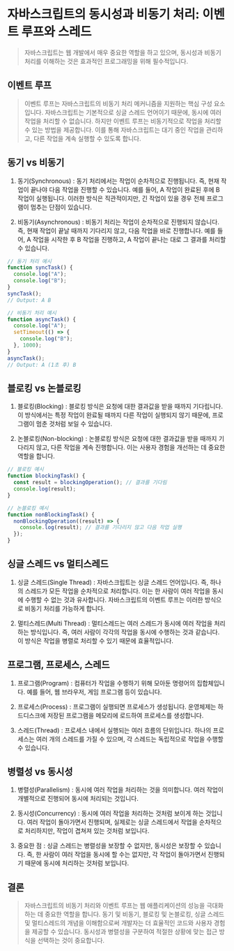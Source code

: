 # 자바스크립트의 동시성과 비동기 처리: 이벤트 루프와 스레드

> 자바스크립트는 웹 개발에서 매우 중요한 역할을 하고 있으며, 동시성과 비동기 처리를 이해하는 것은 효과적인 프로그래밍을 위해 필수적입니다.

## 이벤트 루프

> 이벤트 루프는 자바스크립트의 비동기 처리 메커니즘을 지원하는 핵심 구성 요소입니다. 자바스크립트는 기본적으로 싱글 스레드 언어이기 때문에, 동시에 여러 작업을 처리할 수 없습니다. 하지만 이벤트 루프는 비동기적으로 작업을 처리할 수 있는 방법을 제공합니다. 이를 통해 자바스크립트는 대기 중인 작업을 관리하고, 다른 작업을 계속 실행할 수 있도록 합니다.

## 동기 vs 비동기

1. 동기(Synchronous)
   : 동기 처리에서는 작업이 순차적으로 진행됩니다. 즉, 현재 작업이 끝나야 다음 작업을 진행할 수 있습니다. 예를 들어, A 작업이 완료된 후에 B 작업이 실행됩니다. 이러한 방식은 직관적이지만, 긴 작업이 있을 경우 전체 프로그램이 멈추는 단점이 있습니다.

2. 비동기(Asynchronous)
   : 비동기 처리는 작업이 순차적으로 진행되지 않습니다. 즉, 현재 작업이 끝날 때까지 기다리지 않고, 다음 작업을 바로 진행합니다. 예를 들어, A 작업을 시작한 후 B 작업을 진행하고, A 작업이 끝나는 대로 그 결과를 처리할 수 있습니다.

```javascript
// 동기 처리 예시
function syncTask() {
  console.log("A");
  console.log("B");
}
syncTask();
// Output: A B

// 비동기 처리 예시
function asyncTask() {
  console.log("A");
  setTimeout(() => {
    console.log("B");
  }, 1000);
}
asyncTask();
// Output: A (1초 후) B
```

## 블로킹 vs 논블로킹

1. 블로킹(Blocking)
   : 블로킹 방식은 요청에 대한 결과값을 받을 때까지 기다립니다. 이 방식에서는 특정 작업이 완료될 때까지 다른 작업이 실행되지 않기 때문에, 프로그램이 멈춘 것처럼 보일 수 있습니다.

2. 논블로킹(Non-blocking)
   : 논블로킹 방식은 요청에 대한 결과값을 받을 때까지 기다리지 않고, 다른 작업을 계속 진행합니다. 이는 사용자 경험을 개선하는 데 중요한 역할을 합니다.

```javascript
// 블로킹 예시
function blockingTask() {
  const result = blockingOperation(); // 결과를 기다림
  console.log(result);
}

// 논블로킹 예시
function nonBlockingTask() {
  nonBlockingOperation((result) => {
    console.log(result); // 결과를 기다리지 않고 다음 작업 실행
  });
}
```

## 싱글 스레드 vs 멀티스레드

1. 싱글 스레드(Single Thread)
   : 자바스크립트는 싱글 스레드 언어입니다. 즉, 하나의 스레드가 모든 작업을 순차적으로 처리합니다. 이는 한 사람이 여러 작업을 동시에 수행할 수 없는 것과 유사합니다. 자바스크립트의 이벤트 루프는 이러한 방식으로 비동기 처리를 가능하게 합니다.

2. 멀티스레드(Multi Thread)
   : 멀티스레드는 여러 스레드가 동시에 여러 작업을 처리하는 방식입니다. 즉, 여러 사람이 각각의 작업을 동시에 수행하는 것과 같습니다. 이 방식은 작업을 병렬로 처리할 수 있기 때문에 효율적입니다.

## 프로그램, 프로세스, 스레드

1. 프로그램(Program)
   : 컴퓨터가 작업을 수행하기 위해 모아둔 명령어의 집합체입니다. 예를 들어, 웹 브라우저, 게임 프로그램 등이 있습니다.

2. 프로세스(Process)
   : 프로그램이 실행되면 프로세스가 생성됩니다. 운영체제는 하드디스크에 저장된 프로그램을 메모리에 로드하여 프로세스를 생성합니다.

3. 스레드(Thread)
   : 프로세스 내에서 실행되는 여러 흐름의 단위입니다. 하나의 프로세스는 여러 개의 스레드를 가질 수 있으며, 각 스레드는 독립적으로 작업을 수행할 수 있습니다.

## 병렬성 vs 동시성

1. 병렬성(Parallelism)
   : 동시에 여러 작업을 처리하는 것을 의미합니다. 여러 작업이 개별적으로 진행되어 동시에 처리되는 것입니다.

2. 동시성(Concurrency)
   : 동시에 여러 작업을 처리하는 것처럼 보이게 하는 것입니다. 여러 작업이 돌아가면서 진행되며, 실제로는 싱글 스레드에서 작업을 순차적으로 처리하지만, 작업이 겹쳐져 있는 것처럼 보입니다.

3. 중요한 점
   : 싱글 스레드는 병렬성을 보장할 수 없지만, 동시성은 보장할 수 있습니다. 즉, 한 사람이 여러 작업을 동시에 할 수는 없지만, 각 작업이 돌아가면서 진행되기 때문에 동시에 처리하는 것처럼 보입니다.

## 결론

> 자바스크립트의 비동기 처리와 이벤트 루프는 웹 애플리케이션의 성능을 극대화하는 데 중요한 역할을 합니다. 동기 및 비동기, 블로킹 및 논블로킹, 싱글 스레드 및 멀티스레드의 개념을 이해함으로써 개발자는 더 효율적인 코드와 사용자 경험을 제공할 수 있습니다. 동시성과 병렬성을 구분하여 적절한 상황에 맞는 접근 방식을 선택하는 것이 중요합니다.
